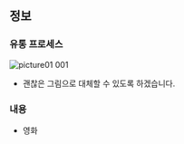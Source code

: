 ## 정보 

### 유통 프로세스
![picture01 001](https://user-images.githubusercontent.com/97165359/169725464-d6ea54ac-46e8-46d6-bd01-245446c0fa8f.jpeg)
- 괜찮은 그림으로 대체할 수 있도록 하겠습니다.

### 내용
- 영화
